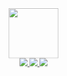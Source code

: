 <div id="header" align="center">
  <img src="https://media.giphy.com/media/v1.Y2lkPTc5MGI3NjExNWNnbDg1d3B2azRheXU5YzJ5YTlrc3lrYWZxeXU2c2xsY3JxZm96bSZlcD12MV9pbnRlcm5hbF9naWZfYnlfaWQmY3Q9cw/v0dGnTDFgEr68myH0C/giphy.gif" width="100"/>
<div id="badges"> 
  <a href="https://instagram.com/sunny.marshalo?igshid=OGQ5ZDc2ODk2ZA==">
  <img src="https://img.shields.io/badge/Instagram-red?logo=Instagram&logoColor=white&style=plastic"/>
</a>
  <a href="your-youtube-URL">
    <img src="https://img.shields.io/badge/Telegram-blue?style=plastic&logo=Telegram&logoColor=white"/>
  </a>
   <a href="your-youtube-URL">
    <img src="https://img.shields.io/badge/Gmail-white?style=plastic&logo=Gmail&logoColor=red"/>
  </a>
  
</div>
<img src="https://komarev.com/ghpvc/?username=DDanikD&style=flat-square&color=blue" alt=""/>


